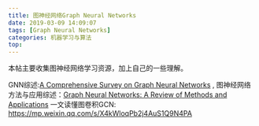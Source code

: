 ```yaml
---
title: 图神经网络Graph Neural Networks
date: 2019-03-09 14:09:07
tags: [Graph Neural Networks]
categories: 机器学习与算法
top:
---
```

本帖主要收集图神经网络学习资源，加上自己的一些理解。


GNN综述:[A Comprehensive Survey on Graph Neural Networks](https://arxiv.org/abs/1901.00596v2) ,
图神经网络方法与应用综述：[Graph Neural Networks: A Review of Methods and Applications](https://arxiv.org/abs/1812.08434v3)
一文读懂图卷积GCN: https://mp.weixin.qq.com/s/X4kWloqPb2j4AuS1Q9N4PA
